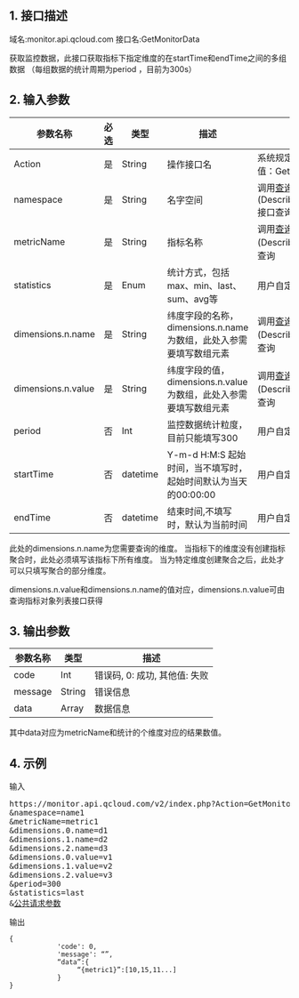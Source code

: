 ## 1. 接口描述
域名:monitor.api.qcloud.com
接口名:GetMonitorData

获取监控数据，此接口获取指标下指定维度的在startTime和endTime之间的多组数据
（每组数据的统计周期为period ，目前为300s）

## 2. 输入参数
| 参数名称 | 必选  | 类型 | 描述 |来源|
|---------|---------|---------|---------|---------|
| Action | 是 | String | 操作接口名|系统规定参数，此处取值：GetMonitorData|
| namespace | 是 | String | 名字空间|调用<a href="/doc/api/255/查询命名空间" title="查询命名空间">查询命名空间</a>(DescribeNamespace)接口查询|
| metricName | 是 | String | 指标名称|调用<a href="/doc/api/255/查询指标" title="查询指标">查询指标</a>(DescribeMetric)接口查询|
| statistics  | 是 | Enum | 统计方式，包括max、min、last、sum、avg等|用户自定义| 
| dimensions.n.name| 是| String | 纬度字段的名称，dimensions.n.name 为数组，此处入参需要填写数组元素 |调用<a href="/doc/api/255/查询指标" title="查询指标">查询指标</a>(DescribeMetric)接口查询|
| dimensions.n.value | 是 | String | 纬度字段的值，dimensions.n.value 为数组，此处入参需要填写数组元素| 调用<a href="/doc/api/255/查询指标对象列表" title="查询指标对象列表">查询指标对象列表</a>(DescribeObjects)接口查询|
| period | 否 | Int | 监控数据统计粒度，目前只能填写300|用户自定义| 
| startTime | 否 | datetime | Y-m-d H:M:S 起始时间，当不填写时，起始时间默认为当天的00:00:00|用户自定义| 
| endTime | 否 | datetime | 结束时间,不填写时，默认为当前时间|用户自定义| 

此处的dimensions.n.name为您需要查询的维度。
当指标下的维度没有创建指标聚合时，此处必须填写该指标下所有维度。
当为特定维度创建聚合之后，此处才可以只填写聚合的部分维度。

dimensions.n.value和dimensions.n.name的值对应，dimensions.n.value可由查询指标对象列表接口获得


## 3. 输出参数
| 参数名称 | 类型 | 描述 |
|---------|---------|---------|
| code | Int | 错误码, 0: 成功, 其他值: 失败|
| message | String | 错误信息|
| data | Array | 数据信息 |

其中data对应为metricName和统计的个维度对应的结果数值。

## 4. 示例
输入
<pre>
https://monitor.api.qcloud.com/v2/index.php?Action=GetMonitorData
&namespace=name1
&metricName=metric1
&dimensions.0.name=d1
&dimensions.1.name=d2
&dimensions.2.name=d3
&dimensions.0.value=v1
&dimensions.1.value=v2
&dimensions.2.value=v3
&period=300
&statistics=last
&<a href="https://www.qcloud.com/doc/api/229/6976">公共请求参数</a>
</pre>
输出
```
{
			'code': 0,
			'message': “”,
			“data”:{
		         “{metric1}”:[10,15,11...]
			}
}
```

